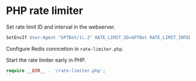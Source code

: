 # PHP rate limiter

Set rate limit ID and interval in the webserver.

```apache
SetEnvIf User-Agent "GPTBot/1\.2" RATE_LIMIT_ID=GPTBot RATE_LIMIT_INTERVAL=10
```

Configure Redis conncetion in `rate-limiter.php`.

Start the rate limiter early in PHP.

```php
require __DIR__ . '/rate-limiter.php';
``
